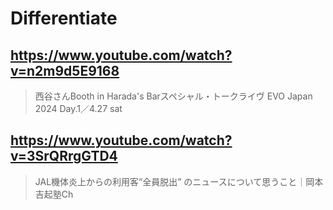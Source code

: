 # Differentiate

## https://www.youtube.com/watch?v=n2m9d5E9168

> 西谷さんBooth in Harada's Barスペシャル・トークライヴ EVO Japan 2024 Day.1／4.27 sat

## https://www.youtube.com/watch?v=3SrQRrgGTD4

> JAL機体炎上からの利用客“全員脱出” のニュースについて思うこと｜岡本吉起塾Ch
